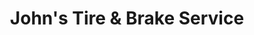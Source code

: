 ---
title: "John's Tire & Brake Service"
url: /aliquippa/johns-tire-und-brake-service/
shop: Reifen
---